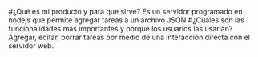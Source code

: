 #¿Qué es mi producto y para que sirve?
Es un servidor programado en nodejs que permite agregar tareas a un archivo JSON
#¿Cuáles son las funcionalidades más importantes y porque los usuarios las usarían?
Agregar, editar, borrar tareas por medio de una interacción directa con el servidor web.